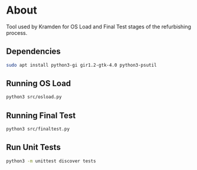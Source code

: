 # About

Tool used by Kramden for OS Load and Final Test stages of the refurbishing process.

## Dependencies

```bash
sudo apt install python3-gi gir1.2-gtk-4.0 python3-psutil
```

## Running OS Load

```bash
python3 src/osload.py
```

## Running Final Test

```bash
python3 src/finaltest.py
```

## Run Unit Tests

```bash
python3 -m unittest discover tests
```
